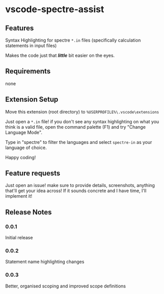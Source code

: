 # vscode-spectre-assist

## Features

Syntax Highlighting for spectre `*.in` files (specifically calculation statements in input files)

Makes the code just that _**little**_ bit easier on the eyes.

## Requirements

none

## Extension Setup

Move this extension (root directory) to `%USERPROFILE%\.vscode\extensions`

Just open a `*.in` file! if you don't see any syntax highlighting on what you think is a valid file, open the command palette (F1) and try "Change Language Mode".

Type in "spectre" to filter the languages and select `spectre-in` as your language of choice.

Happy coding!

## Feature requests

Just open an issue! make sure to provide details, screenshots, anything that'll get your idea across! If it sounds concrete and I have time, I'll implement it!

## Release Notes

### 0.0.1

Initial release

### 0.0.2

Statement name highlighting changes

### 0.0.3

Better, organised scoping and improved scope definitions